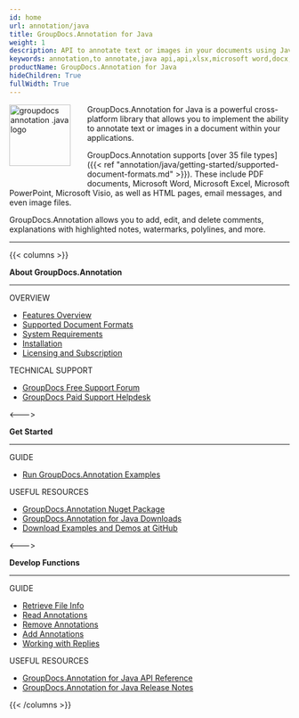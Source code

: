```yaml
---
id: home
url: annotation/java
title: GroupDocs.Annotation for Java
weight: 1
description: API to annotate text or images in your documents using Java. It supports PDF, Microsoft Word DOCX, Excel XLSX and PowerPoint. PPTX
keywords: annotation,to annotate,java api,api,xlsx,microsoft word,docx,pptx,pdf,c#
productName: GroupDocs.Annotation for Java
hideChildren: True
fullWidth: True
---
```

<img src="/annotation/java/images/home.png" alt="groupdocs annotation .java logo" align="left" style="width:110px; margin: 0 30px 30px 0"/>

GroupDocs.Annotation for Java is a powerful cross-platform library that allows you to implement the ability to annotate text or images in a document within your applications.

GroupDocs.Annotation supports [over 35 file types]({{< ref "annotation/java/getting-started/supported-document-formats.md" >}}). These include PDF documents, Microsoft Word, Microsoft Excel, Microsoft PowerPoint, Microsoft Visio, as well as HTML pages, email messages, and even image files.

GroupDocs.Annotation allows you to add, edit, and delete comments, explanations with highlighted notes, watermarks, polylines, and more.

------
{{< columns >}}
<p><b>About GroupDocs.Annotation</b></p>
<hr><p>OVERVIEW</p></hr>
<ul>
	<li><a href='{{< ref "annotation/java/getting-started/features-overview" >}}'>Features Overview</a></li>
	<li><a href='{{< ref "annotation/java/getting-started/supported-document-formats" >}}'>Supported Document Formats</a></li>
	<li><a href='{{< ref "annotation/java/getting-started/system-requirements" >}}'>System Requirements</a></li>
	<li><a href='{{< ref "annotation/java/getting-started/installation" >}}'>Installation</a></li>
	<li><a href='{{< ref "annotation/java/getting-started/licensing-and-subscription.md" >}}'>Licensing and Subscription</a></li>
</ul>
<p>TECHNICAL SUPPORT</p>
<ul>
	<li><a href="https://forum.groupdocs.com/">GroupDocs Free Support Forum</a></li>
	<li><a href="https://helpdesk.groupdocs.com/">GroupDocs Paid Support Helpdesk</a></li>
</ul>
<--->
<p><b>Get Started</b></p>
<hr><p>GUIDE</p></hr>
<ul>
	<li><a href='{{< ref "annotation/java/getting-started/how-to-run-examples" >}}'>Run GroupDocs.Annotation Examples</a></li>
</ul>
<p>USEFUL RESOURCES</p>
<ul>
	<li><a href="https://www.nuget.org/packages/groupdocs.annotation">GroupDocs.Annotation Nuget Package</a></li>
	</li><li><a href="https://downloads.groupdocs.com/annotation/java">GroupDocs.Annotation for Java Downloads</a></li>
	<li><a href="https://github.com/groupdocs-annotation/GroupDocs.Annotation-for-Java">Download Examples and Demos at GitHub</a></li>
</ul>
<--->
<p><b>Develop Functions</b></p>
<hr><p>GUIDE</p></hr>
<ul>
	<li><a href='{{< ref "annotation/java/annotation-basics/get-file-info" >}}'>Retrieve File Info</a></li>
	<li><a href='{{< ref "annotation/java/annotation-basics/extract-annotations-from-document" >}}'>Read Annotations</a></li>
	<li><a href='{{< ref "annotation/java/annotation-basics/remove-annotation-from-document" >}}'>Remove Annotations</a></li>
	<li><a href='{{< ref "annotation/java/annotation-basics/add-annotation-to-the-document/_index.md" >}}'>Add Annotations</a></li>				
    <li><a href='{{< ref "annotation/java/annotation-basics/working-with-annotation-replies/_index.md" >}}'>Working with Replies</a></li>
</ul>
<p>USEFUL RESOURCES</p>
<ul>
	<li><a href="https://reference.groupdocs.com/annotation/java">GroupDocs.Annotation for Java API Reference</a></li>
	<li><a href='https://releases.groupdocs.com/annotation/java/release-notes/'>GroupDocs.Annotation for Java Release Notes</a></li>
</ul>
{{< /columns >}}